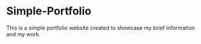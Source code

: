 # Simple-Portfolio
This is a simple portfolio website created to showcase my brief information and my work.
